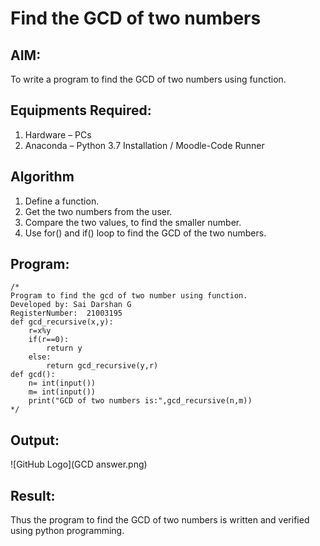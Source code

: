 # Find the GCD of two numbers

## AIM:
To write a program to find the GCD of two numbers using function.

## Equipments Required:
1. Hardware – PCs
2. Anaconda – Python 3.7 Installation / Moodle-Code Runner

## Algorithm
1. Define a function.
2. Get the two numbers from the user.
3. Compare the two values, to find the smaller number.
4. Use for() and if() loop to find the GCD of the two numbers.

## Program:
```
/*
Program to find the gcd of two number using function.
Developed by: Sai Darshan G
RegisterNumber:  21003195
def gcd_recursive(x,y):
    r=x%y
    if(r==0):
        return y
    else:
        return gcd_recursive(y,r)
def gcd():
    n= int(input())
    m= int(input())
    print("GCD of two numbers is:",gcd_recursive(n,m))
*/
```

## Output:
![GitHub Logo](GCD answer.png)


## Result:
Thus the program to find the GCD of two numbers is written and verified using python programming.
